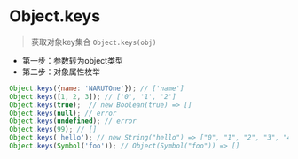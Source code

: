 # Object.keys

> 获取对象key集合 `Object.keys(obj)`

- 第一步：参数转为object类型
- 第二步：对象属性枚举

```js
Object.keys({name: 'NARUTOne'}); // ['name']
Object.keys([1, 2, 3]); // ['0', '1', '2']
Object.keys(true);  // new Boolean(true) => []
Object.keys(null); // error
Object.keys(undefined); // error
Object.keys(99); // []
Object.keys('hello'); // new String("hello") => ["0", "1", "2", "3", "4"]
Object.keys(Symbol('foo')); // Object(Symbol("foo")) => []
```